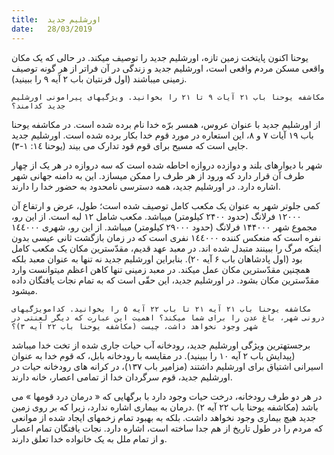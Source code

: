 ```yaml
---
title:  اورشلیم جدید
date:   28/03/2019
---
```


یوحنا اکنون پایتخت زمین تازه، اورشلیم جدید را توصیف میکند. در حالی که یک مکان واقعی مسکن مردم واقعی است، اورشلیم جدید و زندگی در آن فراتر از هر گونه توصیف زمینی میباشند (اول قرنتیان باب ۲ آیه ۹ را ببینید).

`مکاشفه یوحنا باب ۲۱ آیات ۹ تا ۲۱ را بخوانید. ویژگیهای پیرامونی اورشلیم جدید کدامند؟`

از اورشلیم جدید با عنوان عروس، همسر برّه خدا نام برده شده است. در مکاشفه یوحنا باب ۱۹ آیات ۷ و ۸، این استعاره در مورد قوم خدا بکار برده شده است. اورشلیم جدید جایی است که مسیح  برای قوم قود تدارک می بیند (یوحنا ١٤: ١-٣). 

شهر با دیوارهای بلند و دوازده دروازه احاطه شده است که سه دروازه در هر یک از چهار طرف آن قرار دارد که ورود از هر طرف را ممکن میسازد. این به دامنه جهانی شهر اشاره دارد. در اورشلیم جدید، همه دسترسی نامحدود به حضور خدا را دارند.

کمی جلوتر شهر به عنوان یک مکعب کامل توصیف شده است؛ طول، عرض و ارتفاع آن ۱۲۰۰۰ فرلانگ (حدود ۲۴۰۰ کیلومتر) میباشد. مکعب شامل ۱۲ لبه است. از این رو، مجموع شهر ۱۴۴۰۰۰ فرلانگ (حدود ۲۹۰۰۰ کیلومتر) میباشد. از این رو، شهری ١٤٤٠٠٠ نفره است که منعکس کننده  ١٤٤٠٠٠  نفری است که در زمان بازگشت ثانی عیسی بدون اینکه مرگ را ببینند متبدل شده اند. در معبد عهد قدیم، مقدّسترین مکان یک مکعب کامل بود (اول پادشاهان باب ۶ آیه ۲۰). بنابراین اورشلیم جدید نه تنها به عنوان معبد بلکه همچنین مقدّسترین مکان عمل میکند. در معبد زمینی تنها کاهن اعظم میتوانست وارد مقدّسترین مکان بشود. در اورشلیم جدید، این حقّی است که به تمام نجات یافتگان داده میشود.

`مکاشفه یوحنا باب ۲۱ آیه ۲۱ تا باب ۲۲ آیه ۵ را بخوانید. کدامویژگیهای درونی شهر، باغ عدن را برای شما میکند؟ اهمیت این عبارت که دیگر لعنتی در شهر وجود نخواهد داشت، چیست (مکاشفه یوحنا باب ۲۲ آیه ۳)؟`

برجستهترین ویژگی اورشلیم جدید، رودخانه آب حیات جاری شده از تخت خدا میباشد (پیدایش باب ۲ آیه ۱۰ را ببینید). در مقایسه با رودخانه بابل، که قوم خدا به عنوان اسیرانی اشتیاق برای اورشلیم داشتند (مزامیر باب ۱۳۷)، در کرانه های رودخانه حیات در اورشلیم جدید، قوم سرگردان خدا از تمامی اعصار، خانه دارند.

در هر دو طرف رودخانه، درخت حیات وجود دارد با برگهایی که « درمان درد قومها » می باشد (مکاشفه یوحنا باب ۲۲ آیه ۲) .درمان به بیماری اشاره ندارد، زیرا که بر روی زمین جدید هیچ بیماری وجود نخواهد داشت. بلکه به بهبود تمام زخمهای ایجاد شده از موانعی که مردم را در طول تاریخ از هم جدا ساخته است، اشاره دارد. نجات یافتگان تمام اعصار و از تمام ملل به یک خانواده خدا تعلق دارند.